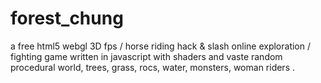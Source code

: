# forest_chung
 a free html5 webgl 3D fps / horse riding hack &amp; slash online exploration / fighting game written in javascript with shaders and vaste random procedural world, trees, grass, rocs, water, monsters, woman riders .
